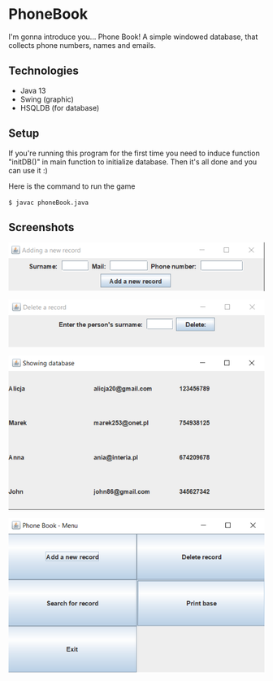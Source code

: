 # PhoneBook
 I'm gonna introduce you... Phone Book! A simple windowed database, that collects phone numbers, names and emails.
## Technologies
  - Java 13
  - Swing (graphic)
  - HSQLDB (for database)
  
 ## Setup 
 If you're running this program for the first time you need to induce function "initDB()" in main function 
 to initialize database. Then it's all done and you can use it :) 
 
 Here is the command to run the game
  
  `$ javac phoneBook.java`
  
  ## Screenshots
  
   ![Image of project](images/adding_operation.png "adding_operation")
   
   ![Image of project](images/deleting_operation.png "deleting_operation")
   
   ![Image of project](images/showing_database.png "showing_database")
   
   ![Image of project](images/menu.png "menu")
  
